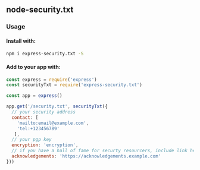 ## node-security.txt

### Usage

#### Install with:

```bash
npm i express-security.txt -S
```

#### Add to your app with:

```javascript
const express = require('express')
const securityTxt = require('express-security.txt')

const app = express()

app.get('/security.txt', securityTxt({
  // your security address
  contact: [
    'mailto:email@example.com',
    'tel:+123456789'
   ],
  // your pgp key
  encryption: 'encryption',
  // if you have a hall of fame for securty resourcers, include link here
  acknowledgements: 'https://acknowledgements.example.com'
}))
```
